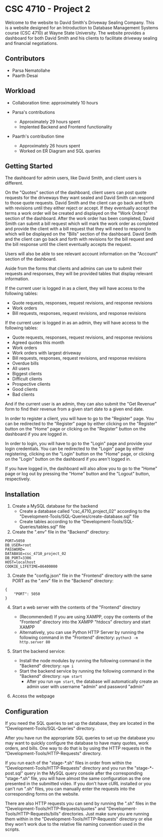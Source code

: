 # CSC 4710 - Project 2

Welcome to the website to David Smith's Driveway Sealing Company.
This is a website designed for an Introduction to Database Management Systems course (CSC 4710) at Wayne State University.
The website provides a dashboard for both David Smith and his clients to facilitate driveway sealing and financial negotiations.

## Contributors

- Parsa Nematollahe
- Paarth Desai

## Workload

- Collaboration time: approximately 10 hours

- Parsa's contributions

  - Approximately 29 hours spent
  - Implented Backend and Frontend functionality

- Paarth's contribution time

  - Approximately 26 hours spent
  - Worked on ER Diagram and SQL queries

## Getting Started

The dashboard for admin users, like David Smith, and client users is different.

On the "Quotes" section of the dashboard, client users can post quote requests for the driveways they want sealed and David Smith can respond to those quote requests. David Smith and the client can go back and forth with revisions until they either reject or accept.
If they eventually accept the terms a work order will be created and displayed on the "Work Orders" section of the dashboard.
After the work order has been completed, David Smith can submit a bill request which will mark the work order as completed and provide the client with a bill request that they will need to respond to which will be displayed on the "Bills" section of the dashboard.
David Smith and the client can go back and forth with revisions for the bill request and the bill response until the client eventually accepts the request.

Users will also be able to see relevant account information on the "Account" section of the dashboard.

Aside from the forms that clients and admins can use to submit their requests and responses, they will be provided tables that display relevant information.

If the current user is logged in as a client, they will have access to the following tables:

- Quote requests, responses, request revisions, and response revisions
- Work orders
- Bill requests, responses, request revisions, and response revisions

If the current user is logged in as an admin, they will have access to the following tables:

- Quote requests, responses, request revisions, and response revisions
- Agreed quotes this month
- Work orders
- Work orders with largest driveway
- Bill requests, responses, request revisions, and response revisions
- Overdue bills
- All users
- Biggest clients
- Difficult clients
- Prospective clients
- Good clients
- Bad clients

And if the current user is an admin, they can also submit the "Get Revenue" form to find their revenue from a given start date to a given end date.

In order to register a client, you will have to go to the "Register" page.
You can be redirected to the "Register" page by either clicking on the "Register" button on the "Home" page or clicking on the "Register" button on the dashboard if you are logged in.

In order to login, you will have to go to the "Login" page and provide your login credentials.
You can be redirected to the "Login" page by either registering, clicking on the "Login" button on the "Home" page, or clicking on the "Login" button on the dashboard if you aren't logged in.

If you have logged in, the dashboard will also allow you to go to the "Home" page or log out by pressing the "Home" button and the "Logout" button, respectively.

## Installation

1. Create a MySQL database for the backend
   - Create a database called "csc_4710_project_02" according to the "Development-Tools/SQL-Queries/create-database.sql" file
   - Create tables according to the "Development-Tools/SQL-Queries/tables.sql" file
2. Create the ".env" file in the "Backend" directory:

```
PORT=5050
DB_USER=root
PASSWORD=
DATABASE=csc_4710_project_02
DB_PORT=3306
HOST=localhost
COOKIE_LIFETIME=86400000
```

3. Create the "config.json" file in the "Frontend" directory with the same PORT as the ".env" file in the "Backend" directory:

```
{
    "PORT": 5050
}
```

4. Start a web server with the contents of the "Frontend" directory

   - (Recommended) If you are using XAMPP, copy the contents of the "Frontend" directory into the XAMPP "htdocs" directory and start XAMPP
   - Alternatively, you can use Python HTTP Server by running the following command in the "Frontend" directory: `python3 -m http.server 80`

5. Start the backend service:

   - Install the node modules by running the following command in the "Backend" directory: `npm i`
   - Start the backend service by running the following command in the "Backend" directory: `npm start`
     - After you run `npm start`, the database will automatically create an admin user with username "admin" and password "admin"

6. Access the webpage

## Configuration

If you need the SQL queries to set up the database, they are located in the "Development-Tools/SQL-Queries" directory.

After you have run the appropriate SQL queries to set up the database you may want to quickly configure the database to have many quotes, work orders, and bills. One way to do that is by using the HTTP requests in the "Development-Tools/HTTP-Requests" directory.

If you run each of the "stage-\*.sh" files in order from within the "Development-Tools/HTTP-Requests" directory and you run the "stage-\*-post.sql" query in the MySQL query console after the corresponding "stage-\*.sh" file, you will have almost the same configuration as the one presented in the submitted video.
If you don't have cURL installed or you can't run ".sh" files, you can manually enter the requests into the corresponding forms on the website.

There are also HTTP requests you can send by running the ".sh" files in the "Development-Tools/HTTP-Requests/quotes" and "Development-Tools/HTTP-Requests/bills" directories. Just make sure you are running them within in the "Development-Tools/HTTP-Requests" directory or else they won't work due to the relative file naming convention used in the scripts.
